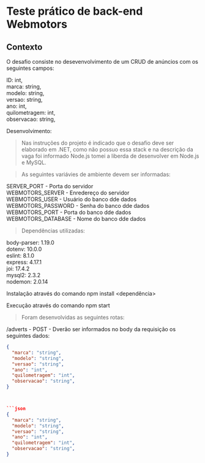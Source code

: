 # Teste prático de back-end Webmotors

## Contexto
O desafio consiste no desevenvolvimento de um CRUD de anúncios com os seguintes campos:


  ID: int,<br />
  marca: string,<br />
  modelo: string,<br />
  versao: string,<br />
  ano: int,<br />
  quilometragem: int,<br />
  observacao: string,<br />


Desenvolvimento:
> Nas instruções do projeto é indicado que o desafio deve ser elaborado em .NET, como não possuo essa stack e na descrição da vaga foi informado Node.js tomei a liberda de desenvolver em Node.js e MySQL. 

> As seguintes variávies de ambiente devem ser informadas:

SERVER_PORT - Porta do servidor<br />
WEBMOTORS_SERVER - Enredereço do servidor<br />
WEBMOTORS_USER - Usuário do banco dde dados<br />
WEBMOTORS_PASSWORD - Senha do banco dde dados<br />
WEBMOTORS_PORT - Porta do banco dde dados<br />
WEBMOTORS_DATABASE - Nome do banco dde dados<br />


> Dependências utilizadas:

body-parser: 1.19.0<br />
dotenv: 10.0.0<br />
eslint: 8.1.0<br />
express: 4.17.1<br />
joi: 17.4.2<br />
mysql2: 2.3.2<br />
nodemon: 2.0.14<br />

Instalação através do comando npm install <dependência>

Execução através do comando npm start

> Foram desenvolvidas as seguintes rotas:


/adverts - POST - Dverão ser informados no body da requisição os seguintes dados:

```json
{
  "marca": "string",
  "modelo": "string",
  "versao": "string",
  "ano": "int",
  "quilometragem": "int",
  "observacao": "string",
}



```json
{
  "marca": "string",
  "modelo": "string",
  "versao": "string",
  "ano": "int",
  "quilometragem": "int",
  "observacao": "string",
}

